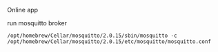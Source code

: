Online app

run mosquitto broker
```
/opt/homebrew/Cellar/mosquitto/2.0.15/sbin/mosquitto -c /opt/homebrew/Cellar/mosquitto/2.0.15/etc/mosquitto/mosquitto.conf
```
